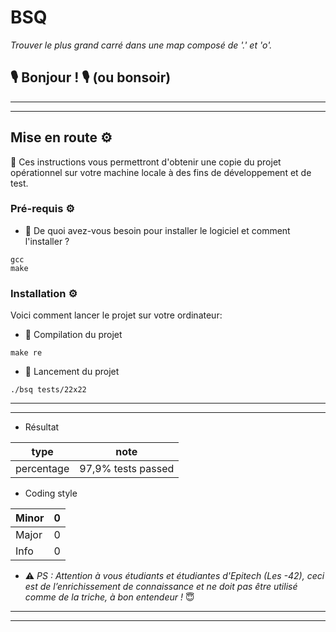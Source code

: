 # BSQ

*Trouver le plus grand carré dans une map composé de '.' et 'o'.*

## 🎙 __Bonjour ! 🎙 (ou bonsoir)__

--------------------
--------------------

## Mise en route ⚙️

📌 Ces instructions vous permettront d'obtenir une copie du projet opérationnel sur votre machine locale à des fins de développement et de test.

### Pré-requis ⚙️

* 📌 De quoi avez-vous besoin pour installer le logiciel et comment l'installer ?

```
gcc
make
```

### Installation ⚙️

Voici comment lancer le projet sur votre ordinateur:


* 📌 Compilation du projet

```
make re
```

* 📌 Lancement du projet

```
./bsq tests/22x22
```


--------------------
--------------------

- Résultat

| type       |           note            |
|------------|---------------------------|
| percentage | 97,9% tests passed        |

- Coding style 

| Minor | 0 |
|-------|---|
| Major | 0 |
| Info  | 0 |

* ⚠️ *PS : Attention à vous étudiants et étudiantes d'Epitech (Les -42), ceci est de l’enrichissement de connaissance et ne doit pas être utilisé comme de la triche, à bon entendeur !* 😇

--------------------
--------------------
